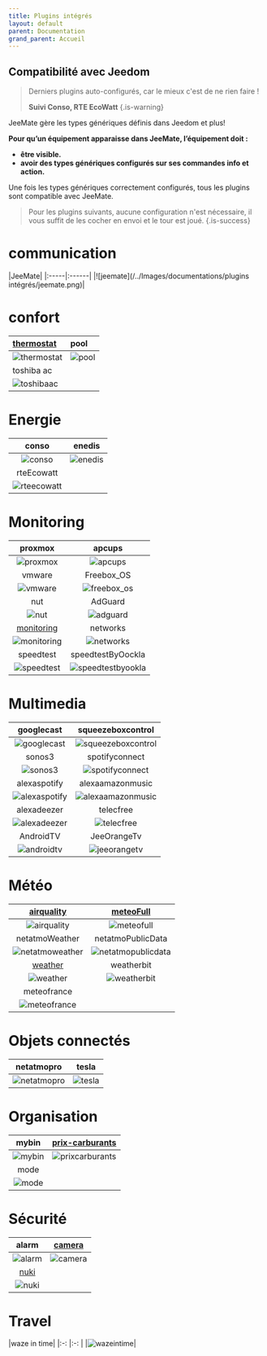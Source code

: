 ```yaml
---
title: Plugins intégrés
layout: default
parent: Documentation
grand_parent: Accueil
---
```


## Compatibilité avec Jeedom

> Derniers plugins auto-configurés, car le mieux c'est de ne rien faire !
>
> **Suivi Conso, RTE EcoWatt**
{.is-warning}

JeeMate gère les types génériques définis dans Jeedom et plus!

**Pour qu’un équipement apparaisse dans JeeMate, l’équipement doit :**

-   **être visible.**
-   **avoir des types génériques configurés sur ses commandes info et action.**

Une fois les types génériques correctement configurés, tous les plugins sont compatible avec JeeMate.


> Pour les plugins suivants, aucune configuration n'est nécessaire, il vous suffit de les cocher en envoi et le tour est joué.
>{.is-success}

# communication
|JeeMate|
|:-----|:------|
|![jeemate](/../Images/documentations/plugins intégrés/jeemate.png)|

# confort
|[thermostat](/Images/documentations/plugins/thermostat_icon.webp)| pool |
|:----------|:-------|
| ![thermostat](/Images/documentations/plugins/thermostat_icon.webp)  | ![pool](/Images/documentations/plugins/pool_icon.webp) |
|toshiba ac| |
| ![toshibaac](/Images/documentations/plugins/toshibaac_icon.webp) | |

# Energie
| conso | enedis |
|:-:	|:-:	|
| ![conso](/Images/documentations/plugins/conso_icon.webp) | ![enedis](/Images/documentations/plugins/enedis_icon.webp) |
|rteEcowatt| |
|![rteecowatt](/Images/documentations/plugins/rteecowatt_icon.webp)| |


# Monitoring
|proxmox|apcups|
|:-:	|:-:	|
|![proxmox](/Images/documentations/plugins/proxmox_icon.webp)|![apcups](/Images/documentations/plugins/apcups_icon.webp)|
|vmware|Freebox_OS|
|![vmware](/Images/documentations/plugins/vmware_icon.webp)|![freebox_os](/Images/documentations/plugins/freebox_os_icon.webp)|
nut|AdGuard|
![nut](/Images/documentations/plugins/nut_icon.webp)|![adguard](/Images/documentations/plugins/adguard_icon.webp)|
[monitoring](/fr/tuto/plugins-tiers-monitoring)|networks|
![monitoring](/Images/documentations/plugins/monitoring_icon.webp)|![networks](/Images/documentations/plugins/networks_icon.webp)|
speedtest|speedtestByOockla|
![speedtest](/Images/documentations/plugins/speedtest_icon.webp)|![speedtestbyookla](/Images/documentations/plugins/speedtestbyookla_icon.webp)|
# Multimedia
|googlecast|squeezeboxcontrol|
|:-:	|:-:	|
|![googlecast](/Images/documentations/plugins/googlecast_icon.webp)|![squeezeboxcontrol](/Images/documentations/plugins/squeezeboxcontrol_icon.webp)
|sonos3|spotifyconnect|
|![sonos3](/Images/documentations/plugins/sonos3_icon.webp)|![spotifyconnect](/Images/documentations/plugins/spotifyconnect_icon.webp)|
|alexaspotify|alexaamazonmusic|
|![alexaspotify](/Images/documentations/plugins/alexaspotify_icon.webp)|![alexaamazonmusic](/Images/documentations/plugins/alexaamazonmusic_icon.webp)|
|alexadeezer|telecfree|
|![alexadeezer](/Images/documentations/plugins/alexadeezer_icon.webp)|![telecfree](/Images/documentations/plugins/telecfree_icon.webp)|
|AndroidTV|JeeOrangeTv|
|![androidtv](/Images/documentations/plugins/androidtv_icon.webp)|![jeeorangetv](/Images/documentations/plugins/jeeorangetv_icon.webp)|
# Météo
|[airquality](/fr/tuto/plugins-tiers-airquality)|[meteoFull](/fr/tuto/plugins-tiers-meteo)|
|:-:	|:-:	|
|![airquality](/Images/documentations/plugins/airquality_icon.webp)|![meteofull](/Images/documentations/plugins/meteofull_icon.webp)|
netatmoWeather|netatmoPublicData|
|![netatmoweather](/Images/documentations/plugins/netatmoweather_icon.webp)|![netatmopublicdata](/Images/documentations/plugins/netatmopublicdata_icon.webp)|
|[weather](/fr/tuto/plugins-tiers-meteo)|weatherbit|
|![weather](/Images/documentations/plugins/weather_icon.webp)|![weatherbit](/Images/documentations/plugins/weatherbit_icon.webp)|
meteofrance|
![meteofrance](/Images/documentations/plugins/meteofrance_icon.webp)|


# Objets connectés
|netatmopro|tesla|
|:-:	|:-:	|
|![netatmopro](/Images/documentations/plugins/netatmopro_icon.webp)|![tesla](/Images/documentations/plugins/tesla_icon.webp) |


# Organisation
|mybin|[prix-carburants](/fr/tuto/plugins-tiers-carburants)|
|:-:	|:-:	|
|![mybin](/Images/documentations/plugins/mybin_icon.webp)|![prixcarburants](/Images/documentations/plugins/prixcarburants_icon.webp)|
|mode| |
|![mode](/Images/documentations/plugins/mode_icon.webp)| |


# Sécurité
|alarm|[camera](/fr/tuto/page-camera)|
|:-:	|:-:	|
|![alarm](/Images/documentations/plugins/alarm_icon.webp)|![camera](/Images/documentations/plugins/camera_icon.webp)|
|[nuki](/fr/tuto/plugins-tiers-nuki)| |
|![nuki](/Images/documentations/plugins/nuki_icon.webp)| |

# Travel
|waze in time| 
|:-:	|:-:	|
|![wazeintime](/Images/documentations/plugins/wazeintime_icon.webp)|







